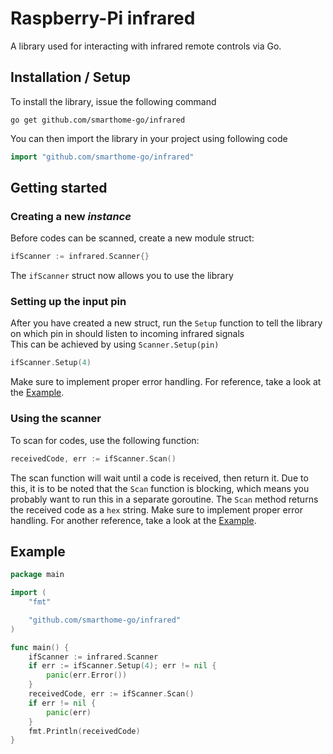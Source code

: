 # Raspberry-Pi infrared
 A library used for interacting with infrared remote controls via Go.

## Installation / Setup
To install the library, issue the following command
```
go get github.com/smarthome-go/infrared  
```
You can then import the library in your project using following code
```go
import "github.com/smarthome-go/infrared"
```

## Getting started
### Creating a new *instance*
Before codes can be scanned, create a new module struct:
```go
ifScanner := infrared.Scanner{}
```
The `ifScanner` struct now allows you to use the library

### Setting up the input pin
After you have created a new struct, run the `Setup` function to tell the library on which pin in should listen to incoming infrared signals  
This can be achieved by using `Scanner.Setup(pin)`
```go
ifScanner.Setup(4)
```
Make sure to implement proper error handling.
For reference, take a look at the [Example](#example).

### Using the scanner
To scan for codes, use the following function:
```go
receivedCode, err := ifScanner.Scan()
```
The scan function will wait until a code is received, then return it.
Due to this, it is to be noted that the `Scan` function is blocking, which means you probably want to run this in a separate goroutine.
The `Scan` method returns the received code as a `hex` string.
Make sure to implement proper error handling.
For another reference, take a look at the [Example](#example).


## Example
```go
package main

import (
	"fmt"

	"github.com/smarthome-go/infrared"
)

func main() {
	ifScanner := infrared.Scanner
	if err := ifScanner.Setup(4); err != nil {
		panic(err.Error())
	}
	receivedCode, err := ifScanner.Scan()
	if err != nil {
		panic(err)
	}
	fmt.Println(receivedCode)
}
```
